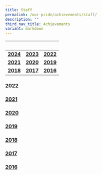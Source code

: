 ```yaml
---
title: Staff
permalink: /our-pride/achievements/staff/
description: ""
third_nav_title: Achievements
variant: markdown
---
```

|&nbsp;|&nbsp;|&nbsp;|
| :--------: | :--------: | :--------: |
|**[2024](/our-pride/achievements/staff/2024/)**|**[2023](/our-pride/achievements/staff/2023/)**|**[2022](/our-pride/achievements/staff/2022/)**|
|**[2021](/our-pride/achievements/staff/2021/)**|**[2020](/our-pride/achievements/staff/2020/)**|**[2019](/our-pride/achievements/staff/2019/)**|
|**[2018](/our-pride/achievements/staff/2018/)**| **[2017](/our-pride/achievements/staff/2017/)**|**[2016](/our-pride/achievements/staff/2016/)**|



### [2022](/our-pride/achievements/staff/2022/)

### [2021](/our-pride/achievements/staff/2021/)

### [2020](/our-pride/achievements/staff/2020/)

### [2019](/our-pride/achievements/staff/2019/)

### [2018](/our-pride/achievements/staff/2018/)

### [2017](/our-pride/achievements/staff/2017/)

### [2016](/our-pride/achievements/staff/2016/)
